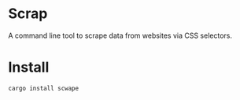# Scrap
A command line tool to scrape data from websites via CSS selectors.

# Install
```
cargo install scwape
```
